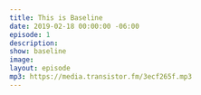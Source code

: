 ```yaml
---
title: This is Baseline
date: 2019-02-18 00:00:00 -06:00
episode: 1
description:
show: baseline
image:
layout: episode
mp3: https://media.transistor.fm/3ecf265f.mp3
---
```

